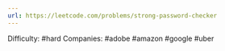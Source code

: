 ```yaml
---
url: https://leetcode.com/problems/strong-password-checker
---
```


Difficulty: #hard
Companies: #adobe #amazon #google #uber
